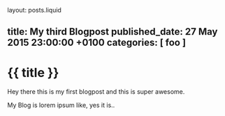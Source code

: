 layout: posts.liquid

title:   My third Blogpost
published_date:    27 May 2015 23:00:00 +0100
categories: [ foo ]
---
# {{ title }}

Hey there this is my first blogpost and this is super awesome.

My Blog is lorem ipsum like, yes it is..
